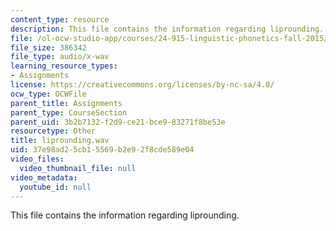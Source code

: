 ```yaml
---
content_type: resource
description: This file contains the information regarding liprounding.
file: /ol-ocw-studio-app/courses/24-915-linguistic-phonetics-fall-2015/37e98ad25cb15569b2e92f8cde589e04_liprounding.wav
file_size: 386342
file_type: audio/x-wav
learning_resource_types:
- Assignments
license: https://creativecommons.org/licenses/by-nc-sa/4.0/
ocw_type: OCWFile
parent_title: Assignments
parent_type: CourseSection
parent_uid: 3b2b7132-f2d9-ce21-bce9-83271f8be53e
resourcetype: Other
title: liprounding.wav
uid: 37e98ad2-5cb1-5569-b2e9-2f8cde589e04
video_files:
  video_thumbnail_file: null
video_metadata:
  youtube_id: null
---
```

This file contains the information regarding liprounding.